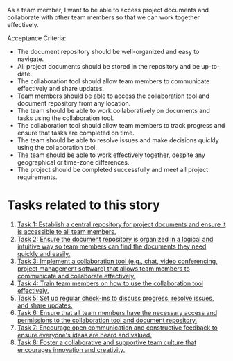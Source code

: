  As a team member, I want to be able to access project documents and collaborate with other team members so that we can 
work together effectively.

Acceptance Criteria:

* The document repository should be well-organized and easy to navigate.
* All project documents should be stored in the repository and be up-to-date.
* The collaboration tool should allow team members to communicate effectively and share updates.
* Team members should be able to access the collaboration tool and document repository from any location.
* The team should be able to work collaboratively on documents and tasks using the collaboration tool.
* The collaboration tool should allow team members to track progress and ensure that tasks are completed on time.
* The team should be able to resolve issues and make decisions quickly using the collaboration tool.
* The team should be able to work effectively together, despite any geographical or time-zone differences.
* The project should be completed successfully and meet all project requirements.


# Tasks related to this story
1. [Task 1: Establish a central repository for project documents and ensure it is accessible to all team members.](tasks/task_1.1.2.1.md)
2. [Task 2: Ensure the document repository is organized in a logical and intuitive way so team members can find 
the documents they need quickly and easily.](tasks/task_1.1.2.2.md)
3. [Task 3: Implement a collaboration tool (e.g., chat, video conferencing, project management software) that allows 
team members to communicate and collaborate effectively. ](tasks/task_1.1.2.3.md)
4. [Task 4: Train team members on how to use the collaboration tool effectively.](tasks/task_1.1.2.4.md)
5. [Task 5: Set up regular check-ins to discuss progress, resolve issues, and share updates.](tasks/task_1.1.2.5.md)
6. [Task 6: Ensure that all team members have the necessary access and permissions to the collaboration tool and 
document repository.](tasks/task_1.1.2.6.md)
7. [Task 7: Encourage open communication and constructive feedback to ensure everyone's ideas are heard and valued.](tasks/task_1.1.2.7.md)
8. [Task 8: Foster a collaborative and supportive team culture that encourages innovation and creativity.](tasks/task_1.1.2.8.md)
